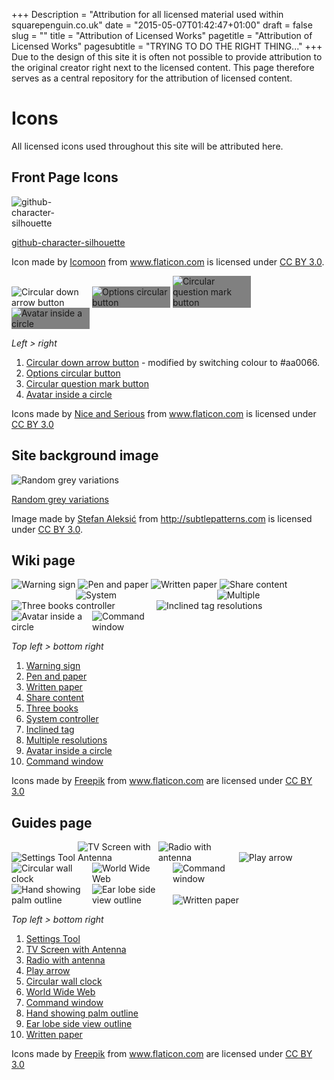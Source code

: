 +++
Description = "Attribution for all licensed material used within squarepenguin.co.uk"
date = "2015-05-07T01:42:47+01:00"
draft = false
slug = ""
title = "Attribution of Licensed Works"
pagetitle = "Attribution of Licensed Works"
pagesubtitle = "TRYING TO DO THE RIGHT THING..."
+++
Due to the design of this site it is often not possible to provide attribution to the original creator right next to the licensed content. This page therefore serves as a central repository for the attribution of licensed content.

# Icons

All licensed icons used throughout this site will be attributed here.

## Front Page Icons

<img src="/icons/github.png" style="max-width:125px;" alt="github-character-silhouette"/>

[github-character-silhouette](http://www.flaticon.com/free-icon/github-character-silhouette_23957)

Icon made by <a href="http://www.icomoon.io" title="Icomoon">Icomoon</a> from <a href="http://www.flaticon.com" title="Flaticon">www.flaticon.com</a> is licensed under <a href="http://creativecommons.org/licenses/by/3.0/" title="Creative Commons BY 3.0">CC BY 3.0</a>.

<img src="/icons/download.png" style="max-width:125px;" alt="Circular down arrow button"/>
<img src="/icons/guides.png" style="max-width:125px;background-color:grey;" alt="Options circular button"/>
<img src="/icons/faq.png" style="max-width:125px;background-color:grey;" alt="Circular question mark button"/>
<img src="/icons/forums.png" style="max-width:125px;background-color:grey;" alt="Avatar inside a circle"/>

_Left > right_

1. [Circular down arrow button](http://www.flaticon.com/free-icon/circular-down-arrow-button_78300) - modified by switching colour to #aa0066.
1. [Options circular button](http://www.flaticon.com/free-icon/options-circular-button_78348)
1. [Circular question mark button](http://www.flaticon.com/free-icon/circular-question-mark-button_78299)
1. [Avatar inside a circle](http://www.flaticon.com/free-icon/avatar-inside-a-circle_78373)

Icons made by <a href="http://niceandserious.com" title="Nice and Serious">Nice and Serious</a> from <a href="http://www.flaticon.com" title="Flaticon">www.flaticon.com</a> is licensed under <a href="http://creativecommons.org/licenses/by/3.0/" title="Creative Commons BY 3.0">CC BY 3.0</a>

## Site background image

<img src="/icons/random_grey_variations.png" alt="Random grey variations"/>

[Random grey variations](http://subtlepatterns.com/random-grey-variations/)

Image made by <a href="http://www.mentalwarddesign.com/" title="Nice and Serious">Stefan Aleksić</a> from <a href="http://subtlepatterns.com/">http://subtlepatterns.com</a> is licensed under <a href="http://creativecommons.org/licenses/by/3.0/" title="Creative Commons BY 3.0">CC BY 3.0</a>.

## Wiki page

<img src="/icons/knownissues.png" style="max-width:125px;" alt="Warning sign"/>
<img src="/icons/releasenotes.png" style="max-width:125px;" alt="Pen and paper"/>
<img src="/icons/examplecommands.png" style="max-width:125px;" alt="Written paper"/>
<img src="/icons/installguides.png" style="max-width:125px;" alt="Share content"/>
<img src="/icons/unixmanpage.png" style="max-width:125px;" alt="Three books"/>
<img src="/icons/options.png" style="max-width:125px;" alt="System controller"/>
<img src="/icons/metadatatagging.png" style="max-width:125px;" alt="Inclined tag"/>
<img src="/icons/recordingmodes.png" style="max-width:125px;" alt="Multiple resolutions"/>
<img src="/icons/contribute.png" style="max-width:125px;" alt="Avatar inside a circle"/>
<img src="/icons/encodings.png" style="max-width:125px;" alt="Command window"/>

_Top left > bottom right_

1.  [Warning sign](http://www.flaticon.com/free-icon/warning-sign_61613)
2.  [Pen and paper](http://www.flaticon.com/free-icon/pen-and-paper_16026)
3.  [Written paper](http://www.flaticon.com/free-icon/written-paper_69926)
4.  [Share content](http://www.flaticon.com/free-icon/share-content_61634)
5.  [Three books](http://www.flaticon.com/free-icon/three-books_74982)
6.  [System controller](http://www.flaticon.com/free-icon/system-controller_73391)
7.  [Inclined tag](http://www.flaticon.com/free-icon/inclined-tag_81275)
8.  [Multiple resolutions](http://www.flaticon.com/free-icon/multiple-resolutions_81009)
9.  [Avatar inside a circle](http://www.flaticon.com/free-icon/avatar-inside-a-circle_78373)
10. [Command window](http://www.flaticon.com/free-icon/command-window_64760)

Icons made by <a href="http://www.freepik.com" title="Freepik">Freepik</a> from <a href="http://www.flaticon.com" title="Flaticon">www.flaticon.com</a> are licensed under <a href="http://creativecommons.org/licenses/by/3.0/" title="Creative Commons BY 3.0">CC BY 3.0</a>

## Guides page

<img src="/icons/troubleshooting.png" style="max-width:125px;" alt="Settings Tool"/>
<img src="/icons/tvdownload.png" style="max-width:125px;" alt="TV Screen with Antenna"/>
<img src="/icons/radiodownload.png" style="max-width:125px;" alt="Radio with antenna"/>
<img src="/icons/pvrusage.png" style="max-width:125px;" alt="Play arrow"/>
<img src="/icons/pvrcron.png" style="max-width:125px;" alt="Circular wall clock"/>
<img src="/icons/webpvrmanager.png" style="max-width:125px;" alt="World Wide Web"/>
<img src="/icons/advancedfilenaming.png" style="max-width:125px;" alt="Command window"/>
<img src="/icons/signedprogrammes.png" style="max-width:125px;" alt="Hand showing palm outline"/>
<img src="/icons/audiodescribed.png" style="max-width:125px;" alt="Ear lobe side view outline"/>
<img src="/icons/examplecommands.png" style="max-width:125px;" alt="Written paper"/>

_Top left > bottom right_

1.  [Settings Tool](http://www.flaticon.com/free-icon/settings-tool_1475)
2.  [TV Screen with Antenna](http://www.flaticon.com/free-icon/tv-screen-with-antenna_73323)
3.  [Radio with antenna](http://www.flaticon.com/free-icon/radio-with-antenna_74101)
4.  [Play arrow](http://www.flaticon.com/free-icon/play-arrow_73940)
5.  [Circular wall clock](http://www.flaticon.com/free-icon/circular-wall-clock_14936)
6.  [World Wide Web](http://www.flaticon.com/free-icon/world-wide-web_72626)
7.  [Command window](http://www.flaticon.com/free-icon/command-window_64760)
8.  [Hand showing palm outline](http://www.flaticon.com/free-icon/hand-showing-palm-outline_30553)
9.  [Ear lobe side view outline](http://www.flaticon.com/free-icon/ear-lobe-side-view-outline_30332)
10. [Written paper](http://www.flaticon.com/free-icon/written-paper_69926)

Icons made by <a href="http://www.freepik.com" title="Freepik">Freepik</a> from <a href="http://www.flaticon.com" title="Flaticon">www.flaticon.com</a> are licensed under <a href="http://creativecommons.org/licenses/by/3.0/" title="Creative Commons BY 3.0">CC BY 3.0</a>
